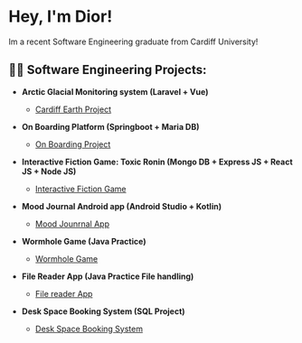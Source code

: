 <h1>Hey, I'm Dior!</h1>
Im a recent Software Engineering graduate from Cardiff University!

<h2>👨‍💻 Software Engineering Projects:</h2>

- <b>Arctic Glacial Monitoring system (Laravel + Vue)</b>
  - [Cardiff Earth Project](https://github.com/Diorbk/cardiff-earth)

- <b>On Boarding Platform (Springboot + Maria DB)</b>
  - [On Boarding Project](https://github.com/Diorbk/onboarding-hr-platform)

- <b>Interactive Fiction Game: Toxic Ronin (Mongo DB + Express JS + React JS + Node JS)</b>
  - [Interactive Fiction Game](https://github.com/Diorbk/interactive-fiction-game)

- <b>Mood Journal Android app (Android Studio + Kotlin)</b>
  - [Mood Jounrnal App](https://github.com/Diorbk/mood-journal-app)

- <b>Wormhole Game (Java Practice)</b>
  - [Wormhole Game](https://github.com/Diorbk/wormhole-game)

- <b>File Reader App (Java Practice File handling)</b>
  - [File reader App](https://github.com/Diorbk/fileread-app-practice)
 
- <b>Desk Space Booking System (SQL Project)</b>
  - [Desk Space Booking System](https://github.com/Diorbk/DeskspaceBooking)

<!--
is a ✨ _special_ ✨ repository because its `README.md` (this file) appears on your GitHub profile.

Here are some ideas to get you started:

- 🔭 I’m currently working on ...
- 🌱 I’m currently learning ...
- 👯 I’m looking to collaborate on ...
- 🤔 I’m looking for help with ...
- 💬 Ask me about ...
- 📫 How to reach me: ...
- 😄 Pronouns: ...
- ⚡ Fun fact: ...
-->
